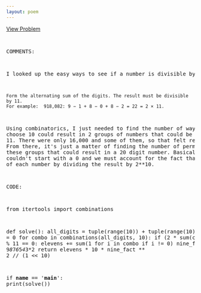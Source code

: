 ```yaml
---
layout: poem
---
```



<html><head><title>Euler - Problem NUMBER</title>
<p><a href="http://projecteuler.net/problem=NUMBER" target="_blank">View Problem</a></p>
<pre>

COMMENTS:

I looked up the easy ways to see if a number is divisible by 11.

    Form the alternating sum of the digits. The result must be divisible by 11.
    For example:  918,082: 9 − 1 + 8 − 0 + 8 − 2 = 22 = 2 × 11.

Using combinatorics, I just needed to find the number of ways that 20 choose 10
could result in 2 groups of numbers that could be divisible by 11.  There were
only 16,000 and some of them, so that felt really doable.  From there, it's
just a matter of finding the number of permutations of these groups that could
result in a 20 digit number.  Basically, it just couldn't start with a 0 and we
must account for the fact that there's 2 of each number by dividing the result
by 2**10.


CODE:

from itertools import combinations

def solve():
    all_digits = tuple(range(10)) + tuple(range(10))
    elevens = 0
    for combo in combinations(all_digits, 10):
        if (2 * sum(combo) - 90) % 11 == 0:
            elevens += sum(1 for i in combo if i != 0)
    nine_fact = 9*8*7*6*5*4*3*2
    return elevens * 10 * nine_fact ** 2 // (1 << 10)

if __name__ == '__main__':
    print(solve())

</pre></body></html>
